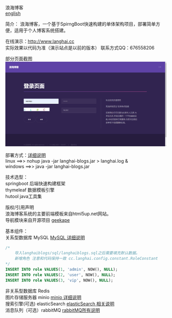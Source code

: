 浪海博客   
[english](./README-EN.md)  

简介：
浪海博客，一个基于SpirngBoot快速构建的单体架构项目，部署简单方便，适用于个人博客系统搭建。

在线演示：http://www.langhai.cc  
实际效果以代码为准（演示站点是以前的版本） 联系方式QQ：676558206

部分页面截图  
![登录页面截图](./images/登录页面截图.png)

部署方式：[详细说明](https://langhai.cc/article/articleShow?id=38)  
linux ==>> nohup java -jar langhai-blogs.jar > langhai.log &  
windows ==>> java -jar langhai-blogs.jar

技术选型：  
springboot 后端快速构建框架  
thymeleaf 数据模板引擎  
hutool java工具集

版权/引用声明  
浪海博客系统的主要前端模板来自html5up.net网站。  
导航模块来自开源项目 [geekape](https://github.com/geekape/geek-navigation)  

基本组件：  
关系型数据库 MySQL [MySQL 详细说明](http://www.langhai.cc/article/articleShow?id=53) 

```sql
/* 
	导入langhaiblogs/sql/langhaiblogs.sql之后需要填充默认数据。
	新增角色 注意和代码保持一致 cc.langhai.config.constant.RoleConstant
*/
INSERT INTO role VALUES(1, 'admin', NOW(), NULL);
INSERT INTO role VALUES(2, 'user', NOW(), NULL);
INSERT INTO role VALUES(3, 'vip', NOW(), NULL);

```

非关系型数据库 Redis  
图片存储服务器 minio [minio 详细说明](http://www.langhai.cc/article/articleShow?id=54)   
搜索引擎(可选) elasticSearch [elasticSearch 相关说明](http://www.langhai.cc/article/articleShow?id=55)   
消息队列（可选）rabbitMQ   <a href="https://langhai.cc/article/articleShow?id=33">rabbitMQ所有说明</a>